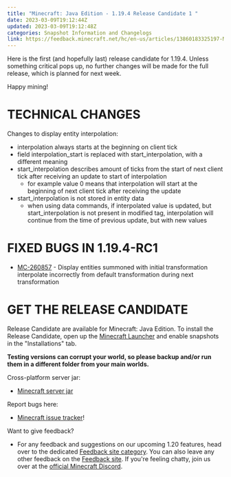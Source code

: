 ```yaml
---
title: "Minecraft: Java Edition - 1.19.4 Release Candidate 1 "
date: 2023-03-09T19:12:44Z
updated: 2023-03-09T19:12:48Z
categories: Snapshot Information and Changelogs
link: https://feedback.minecraft.net/hc/en-us/articles/13860183325197-Minecraft-Java-Edition-1-19-4-Release-Candidate-1-
---
```


Here is the first (and hopefully last) release candidate for 1.19.4. Unless something critical pops up, no further changes will be made for the full release, which is planned for next week.

Happy mining!

# TECHNICAL CHANGES

Changes to display entity interpolation:

-   interpolation always starts at the beginning on client tick
-   field interpolation_start is replaced with start_interpolation, with a different meaning
-   start_interpolation describes amount of ticks from the start of next client tick after receiving an update to start of interpolation
    -   for example value 0 means that interpolation will start at the beginning of next client tick after receiving the update
-   start_interpolation is not stored in entity data
    -   when using data commands, if interpolated value is updated, but start_interpolation is not present in modified tag, interpolation will continue from the time of previous update, but with new values

# FIXED BUGS IN 1.19.4-RC1

-   [MC-260857](https://bugs.mojang.com/browse/MC-260857) - Display entities summoned with initial transformation interpolate incorrectly from default transformation during next transformation

# GET THE RELEASE CANDIDATE

Release Candidate are available for Minecraft: Java Edition. To install the Release Candidate, open up the [Minecraft Launcher](https://www.minecraft.net/download.html) and enable snapshots in the \"Installations\" tab.

**Testing versions can corrupt your world, so please backup and/or run them in a different folder from your main worlds.**

Cross-platform server jar:

-   [Minecraft server jar](https://piston-data.mojang.com/v1/objects/c41c9653dc18634f52c010040177deabf9a878f2/server.jar)

Report bugs here:

-   [Minecraft issue tracker](https://bugs.mojang.com/projects/MC/summary)!

Want to give feedback?

-   For any feedback and suggestions on our upcoming 1.20 features, head over to the dedicated [Feedback site category](https://aka.ms/MC120Feedback). You can also leave any other feedback on the [Feedback site](https://aka.ms/JavaSnapshotFeedback). If you\'re feeling chatty, join us over at the [official Minecraft Discord](https://discordapp.com/invite/minecraft).
